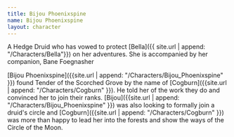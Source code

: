 ```yaml
---
title: Bijou Phoenixspine
name: Bijou Phoenixspine
layout: character
---
```


A Hedge Druid who has vowed to protect [Bella]({{ site.url | append: "/Characters/Bella"}}) on her adventures. She is accompanied by her companion, Bane Foegnasher

[Bijou Phoenixspine]({{site.url | append: "/Characters/Bijou_Phoenixspine" }}) found Tender of the Scorched Grove by the name of [Cogburn]({{site.url | append: "/Characters/Cogburn" }}). He told her of the work they do and convinced her to join their ranks. [Bijou]({{site.url | append: "/Characters/Bijou_Phoenixspine" }}) was also looking to formally join a druid's circle and [Cogburn]({{site.url | append: "/Characters/Cogburn" }}) was more than happy to lead her into the forests and show the ways of the Circle of the Moon. 
